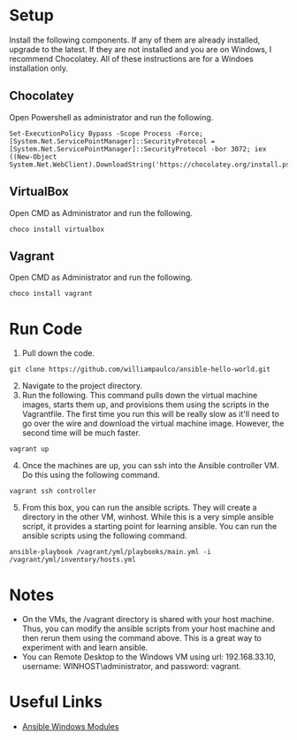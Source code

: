 # Setup
Install the following components.  If any of them are already installed, upgrade to the latest.  If they are not installed and you are on Windows, I recommend Chocolatey.  All of these instructions are for a Windoes installation only.
## Chocolatey
Open Powershell as administrator and run the following.
```
Set-ExecutionPolicy Bypass -Scope Process -Force; [System.Net.ServicePointManager]::SecurityProtocol = [System.Net.ServicePointManager]::SecurityProtocol -bor 3072; iex ((New-Object System.Net.WebClient).DownloadString('https://chocolatey.org/install.ps1'))
```
## VirtualBox
Open CMD as Administrator and run the following.
```
choco install virtualbox
```
## Vagrant
Open CMD as Administrator and run the following.
```
choco install vagrant
```
# Run Code
1. Pull down the code.
```
git clone https://github.com/williampaulco/ansible-hello-world.git
```
2. Navigate to the project directory.
3. Run the following.  This command pulls down the virtual machine images, starts them up, and provisions them using the scripts in the Vagrantfile.  The first time you run this will be really slow as it'll need to go over the wire and download the virtual machine image.  However, the second time will be much faster.
```
vagrant up
```
4. Once the machines are up, you can ssh into the Ansible controller VM.  Do this using the following command.
```
vagrant ssh controller
```
5. From this box, you can run the ansible scripts.  They will create a directory in the other VM, winhost.  While this is a very simple ansible script, it provides a starting point for learning ansible.  You can run the ansible scripts using the following command.
```
ansible-playbook /vagrant/yml/playbooks/main.yml -i /vagrant/yml/inventory/hosts.yml
```
# Notes
* On the VMs, the /vagrant directory is shared with your host machine.  Thus, you can modify the ansible scripts from your host machine and then rerun them using the command above.  This is a great way to experiment with and learn ansible.
* You can Remote Desktop to the Windows VM using url: 192.168.33.10, username: WINHOST\administrator, and password: vagrant.
# Useful Links
* [Ansible Windows Modules](https://docs.ansible.com/ansible/latest/collections/ansible/windows/)